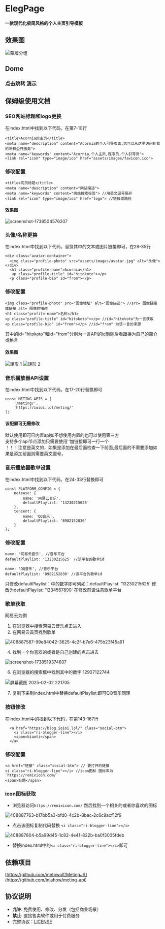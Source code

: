 # ElegPage
#### 一款现代化极简风格的个人主页引导模板

## 效果图
![蒙版分组](https://github.com/user-attachments/assets/9703a6ef-d77c-48f0-89db-a6c3dbedfcd3)

## Dome
### 点击跳转 [演示](https://ioioi.lol/)

## 保姆级使用文档
### SEO网站标题和logo更换
在index.html中找到以下代码，在第7-10行
```
<title>Acornia的主页</title>
<meta name="description" content="Acornia的个人引导页面,您可以从这里访问到我的所有公开服务">
<meta name="keywords" content="Acornia,个人主页,程序员,个人引导页">
<link rel="icon" type="image/ico" href="assets/images/favicon.ico">
```
### 修改配置
```
<title>网页标题</title>
<meta name="description" content="网站描述">
<meta name="keywords" content="网站搜索标签"> //用英文逗号隔开
<link rel="icon" type="image/ico" href="logo"> //链接或路径
```
#### 效果图
![screenshot-1738504576207](https://github.com/user-attachments/assets/90d70644-6800-4207-a620-dd197961d217)

### 头像/名称更换
在index.html中找到以下代码，替换其中的文本或图片链接即可，在28-35行
```
<div class="avatar-container">
  <img class="profile-photo" src="assets/images/avatar.jpg" alt="头像">
</div>
  <h1 class="profile-name">Acornia</h1>
   <p class="profile-title" id="hitokoto"></p>
  <p class="profile-bio" id="from"></p>
```
### 修改配置
```
<img class="profile-photo" src="图像地址" alt="图像描述"> //src= 图像链接或链接 alt= 图像的描述
<h1 class="profile-name">名称</h1>
<p class="profile-title" id="hitokoto"></p> //id="hitokoto"为一言获取
<p class="profile-bio" id="from"></p> //id="from" 为该一言的来源
```
其中的id="hitokoto"和id="from"分别为一言API的id删除后看跟换为自己的简介或格言<br />

#### 效果图
![矩形 1](https://github.com/user-attachments/assets/e7c00a59-387b-4bd9-a950-2402717bba57)    ![矩形 2](https://github.com/user-attachments/assets/c9f72b26-154b-4621-9e83-2f58253f4e24)

### 音乐播放器API设置

在index.html中找到以下代码，在17-20行替换即可
```
const METING_APIS = [
    '/meting/',
    'https://ioioi.lol/meting/'
];
```
#### 该配置可无需修改
默认使用即可已内置api如不想使用内置的也可以使用第三方<br />
支持多个api节点添加只需要使用''加链接即可一行一个<br />
！！！注意是英文的，如果是添加在最后面检查一下前面,最后面的不需要添加如果是添加前面则需要英文逗号，

### 音乐播放器歌单设置

在index.html中找到以下代码，在24-33行替换即可
```
const PLATFORM_CONFIG = {
    netease: {
        name: '网易云音乐',
        defaultPlaylist: '13230215625'
    },
    tencent: {
        name: 'QQ音乐',
        defaultPlaylist: '8982152830'
    }
};
```
### 修改配置
```
name: '网易云音乐', //音乐平台
defaultPlaylist: '13230215625' //该平台的歌单id

name: 'QQ音乐', //音乐平台
defaultPlaylist: '8982152830' //该平台的歌单id
```
只修改defaultPlaylist：中的数字即可列如：defaultPlaylist: '13230215625' 修改为defaultPlaylist: '1234567890'
在修改前请注意歌单平台

### 歌单获取 

网易云为例
1. 在浏览器中搜索网易云音乐点击进入
2. 在网易云首页找到歌单
   
![408887587-99e84042-3625-4c2f-b7e6-475b23f45a91](https://github.com/user-attachments/assets/340b1386-d983-4a0e-be6a-af37d1bb481e)

4. 找到一个你喜欢的或者是自己创建的点击进去
   
![screenshot-1738519374607](https://github.com/user-attachments/assets/7eea08a2-bc92-4c1a-9484-349d2eead8db)

6. 在浏览器的搜索框中找到其中的数字 12937122744
   
![屏幕截图 2025-02-02 221705](https://github.com/user-attachments/assets/29984116-bdaa-483a-b2fc-b90bbbdff739)

7. 复制下来到index.html中替换defaultPlaylist:即可QQ音乐同理

### 按钮修改
在index.html中的<body>找到以下代码，在第143-167行
```
  <a href="https://blog.ioioi.lol/" class="social-btn">
    <i class="ri-blogger-line"></i>
    <span>biaoti</span>
  </a>
```
### 修改配置
```
<a href="链接" class="social-btn"> // 要打开的链接
<i class="ri-blogger-line"></i> //icon图标 图标库为 `https://remixicon.com/`
<span>标题</span>
```
### icon图标获取

- 浏览器访问`https://remixicon.com/` 然后找到一个相关的或者你喜欢的图标

![408887763-b17bb5a3-bfd0-4c2b-8bac-2c6c9acf12f9](https://github.com/user-attachments/assets/a63a9ea2-205a-40e6-80f3-cce3a9b43f78)

- 点击该图标复制代码替换 `<i class="ri-blogger-line"></i>`
   
![408887804-b5a99d45-1c82-4e41-822b-ba0f3005fdeb](https://github.com/user-attachments/assets/922d96ae-b32e-43b5-bdec-09f444d9ced6)

- 替换index.html中的`<i class="ri-blogger-line"></i>`即可

## 依赖项目
[https://github.com/metowolf/MetingJS](https://github.com/injahow/meting-api)

## 协议说明  
   -  **允许**: 免费使用、修改、分发（包括商业场景）  
   - **禁止**: 直接售卖软件或用于付费服务  
   -  完整协议：[LICENSE](LICENSE.md)
